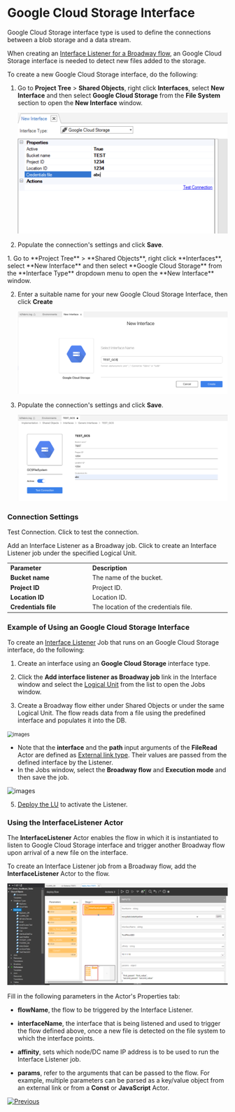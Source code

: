 # Google Cloud Storage Interface 

Google Cloud Storage interface type is used to define the connections between a blob storage and a data stream.

When creating an [Interface Listener for a Broadway flow](/articles/19_Broadway/09_broadway_integration_with_Fabric.md#interface-listener-for-broadway-flows), an Google Cloud Storage interface is needed to detect new files added to the storage.

To create a new Google Cloud Storage interface, do the following:

<studio>

1. Go to **Project Tree** > **Shared Objects**, right click **Interfaces**, select **New Interface** and then select **Google Cloud Storage** from the **File System** section to open the **New Interface** window.

   ![image](images/14_gcs_1.png)
   
2. Populate the connection's settings and click **Save**.
</studio>

<web>
1. Go to **Project Tree** > **Shared Objects**, right click **Interfaces**, select **New Interface** and then select **Google Cloud Storage** from the **Interface Type** dropdown menu to open the **New Interface** window.

2. Enter a suitable name for your new Google Cloud Storage Interface, then click **Create**
  
   ![image](images/14_gcs_WEB1.png)

3. Populate the connection's settings and click **Save**.

   ![image](images/14_gcs_WEB2.png)

</web>


### Connection Settings

<table>
<tbody>
<tr>
<td width="300pxl"><strong>Parameter</strong></td>
<td width="600pxl"><strong>Description</strong></td>
</tr>
<tr>
<td><strong>Bucket name</strong></td>
<td>The name of the bucket.</td>
</tr>
<tr>
<td><strong>Project ID</strong></td>
<td>Project ID.</td>
</tr>
<tr>
<td><strong>Location ID</strong>&nbsp;</td>
<td>Location ID.</td>
</tr>
<tr>
<td><strong>Credentials file</strong></td>
<td>The location of the credentials file.</td>
</tr>
<p>Test Connection. Click to test the connection.</p>
<studio>
<p>Add an Interface Listener as a Broadway job. Click to create an Interface Listener job under the specified Logical Unit.</p>
</studio>
</td>
</tr>
</tbody>
</table>






<studio>

### Example of Using an Google Cloud Storage Interface

To create an [Interface Listener](/articles/19_Broadway/09_broadway_integration_with_Fabric.md#interface-listener-for-broadway-flows) Job that runs on an Google Cloud Storage interface, do the following: 

1. Create an interface using an **Google Cloud Storage** interface type.

2. Click the **Add interface listener as Broadway job** link in the Interface window and select the [Logical Unit](/articles/03_logical_units/01_LU_overview.md) from the list to open the Jobs window. 

3. Create a Broadway flow either under Shared Objects or under the same Logical Unit. The flow reads data from a file using the predefined interface and populates it into the DB. 

<img src="/articles/19_Broadway/images/file_read_listener.png" alt="images" style="zoom:80%;" />

* Note that the **interface** and the **path** input arguments of the **FileRead** Actor are defined as [External link type](/articles/19_Broadway/03_broadway_actor_window.md#actors-inputs-and-outputs). Their values are passed from the defined interface by the Listener.
* In the Jobs window, select the **Broadway flow** and **Execution mode** and then save the job.

![images](images/02_sftp_2.PNG)

5. [Deploy the LU](/articles/16_deploy_fabric/02_deploy_from_Fabric_Studio.md) to activate the Listener.

</studio>

### Using the InterfaceListener Actor 

The **InterfaceListener** Actor enables the flow in which it is instantiated to listen to Google Cloud Storage interface and trigger another Broadway flow upon arrival of a new file on the interface.

To create an Interface Listener job from a Broadway flow, add the **InterfaceListener** Actor to the flow.

<img src="images/12_interfaceListenerActor_1.PNG" alt="images" style="zoom:80%;" />

Fill in the following parameters in the Actor's Properties tab:

- **flowName**, the flow to be triggered by the Interface Listener.
- **interfaceName**, the interface that is being listened and used to trigger the flow defined above, once a new file is detected on the file system to which the interface points.

- **affinity**, sets which node/DC name IP address is to be used to run the Interface Listener job.

- **params**, refer to the arguments that can be passed to the flow. For example, multiple parameters can be parsed as a key/value object from an external link or from a **Const** or **JavaScript** Actor.



[![Previous](/articles/images/Previous.png)](13_blob_interface.md)
